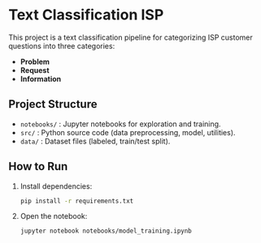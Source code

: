 # Text Classification ISP

This project is a text classification pipeline for categorizing ISP customer questions into three categories: 
- **Problem**
- **Request**
- **Information**

## Project Structure

- `notebooks/` : Jupyter notebooks for exploration and training.
- `src/` : Python source code (data preprocessing, model, utilities).
- `data/` : Dataset files (labeled, train/test split).

## How to Run

1. Install dependencies:  
   ```bash
   pip install -r requirements.txt
   ```

2. Open the notebook:  
   ```bash
   jupyter notebook notebooks/model_training.ipynb
   ```
